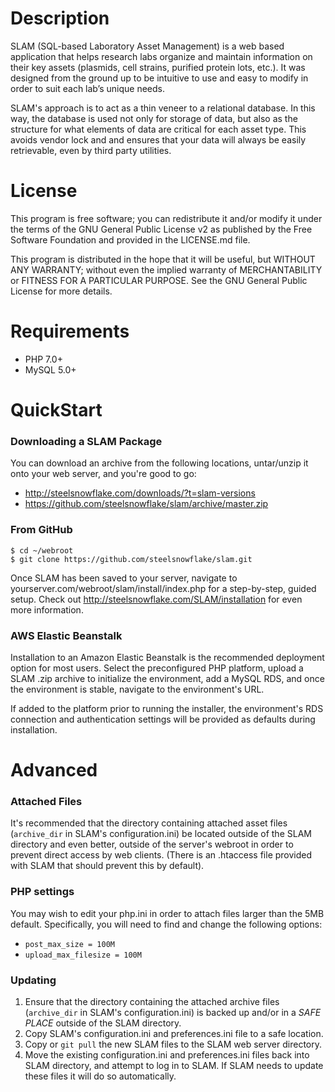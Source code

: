 # Description

SLAM (SQL-based Laboratory Asset Management) is a web based application that helps research labs organize and maintain information on their key assets (plasmids, cell strains, purified protein lots, etc.). It was designed from the ground up to be intuitive to use and easy to modify in order to suit each lab’s unique needs.

SLAM's approach is to act as a thin veneer to a relational database. In this way, the database is used not only for storage of data, but also as the structure for what elements of data are critical for each asset type. This avoids vendor lock and and ensures that your data will always be easily retrievable, even by third party utilities.

# License

This program is free software; you can redistribute it and/or modify it under the terms of the GNU General Public License v2 as published by the Free Software Foundation and provided in the LICENSE.md file.

This program is distributed in the hope that it will be useful, but WITHOUT ANY WARRANTY; without even the implied warranty of MERCHANTABILITY or FITNESS FOR A PARTICULAR PURPOSE. See the GNU General Public License for more details.

# Requirements

* PHP 7.0+
* MySQL 5.0+

# QuickStart

### Downloading a SLAM Package

You can download an archive from the following locations, untar/unzip it onto your web server, and you're good to go:

* http://steelsnowflake.com/downloads/?t=slam-versions
* https://github.com/steelsnowflake/slam/archive/master.zip

### From GitHub

```
$ cd ~/webroot
$ git clone https://github.com/steelsnowflake/slam.git
```

Once SLAM has been saved to your server, navigate to yourserver.com/webroot/slam/install/index.php for a step-by-step, guided setup. Check out http://steelsnowflake.com/SLAM/installation for even more information.

### AWS Elastic Beanstalk

Installation to an Amazon Elastic Beanstalk is the recommended deployment option for most users. Select the preconfigured PHP platform, upload a SLAM .zip archive to initialize the environment, add a MySQL RDS, and once the environment is stable, navigate to the environment's URL.

If added to the platform prior to running the installer, the environment's RDS connection and authentication settings will be provided as defaults during installation.

# Advanced

### Attached Files

It's recommended that the directory containing attached asset files (`archive_dir` in SLAM's configuration.ini) be located outside of the SLAM directory and even better, outside of the server's webroot in order to prevent direct access by web clients. (There is an .htaccess file provided with SLAM that should prevent this by default).

### PHP settings

You may wish to edit your php.ini in order to attach files larger than the 5MB default. Specifically, you will need to find and change the following options:

* `post_max_size = 100M`
* `upload_max_filesize = 100M`

### Updating

1. Ensure that the directory containing the attached archive files (`archive_dir` in SLAM's configuration.ini) is backed up and/or in a *SAFE PLACE* outside of the SLAM directory.
1. Copy SLAM's configuration.ini and preferences.ini file to a safe location.
1. Copy or `git pull` the new SLAM files to the SLAM web server directory.
1. Move the existing configuration.ini and preferences.ini files back into SLAM directory, and attempt to log in to SLAM. If SLAM needs to update these files it will do so automatically.






